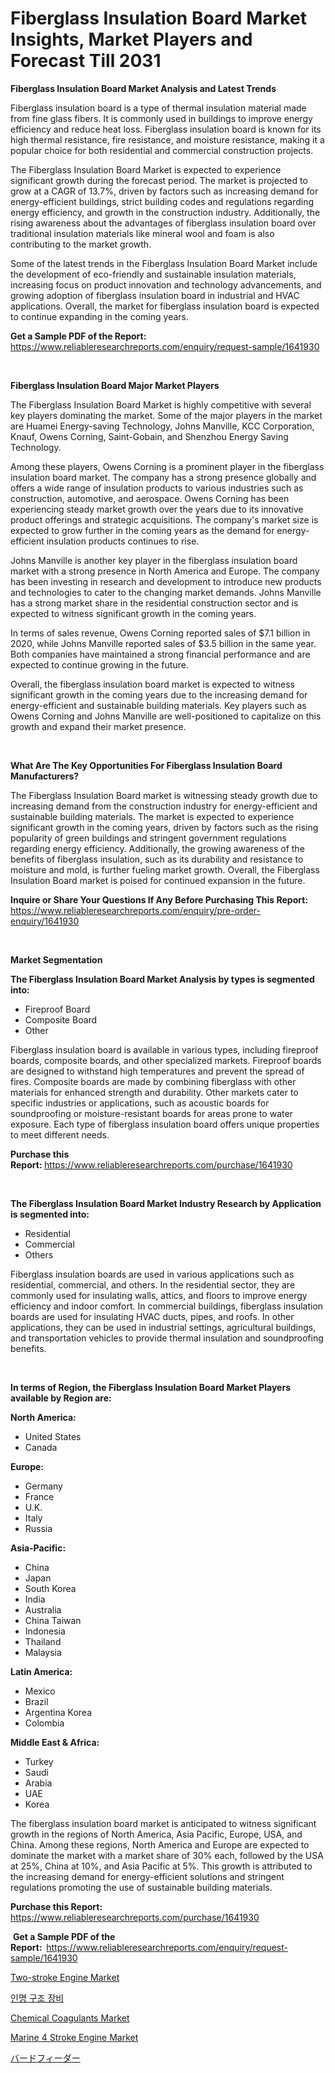 <p><h1>Fiberglass Insulation Board Market Insights, Market Players and Forecast Till 2031</h1></p><p><strong>Fiberglass Insulation Board Market Analysis and Latest Trends</strong></p>
<p><p>Fiberglass insulation board is a type of thermal insulation material made from fine glass fibers. It is commonly used in buildings to improve energy efficiency and reduce heat loss. Fiberglass insulation board is known for its high thermal resistance, fire resistance, and moisture resistance, making it a popular choice for both residential and commercial construction projects.</p><p>The Fiberglass Insulation Board Market is expected to experience significant growth during the forecast period. The market is projected to grow at a CAGR of 13.7%, driven by factors such as increasing demand for energy-efficient buildings, strict building codes and regulations regarding energy efficiency, and growth in the construction industry. Additionally, the rising awareness about the advantages of fiberglass insulation board over traditional insulation materials like mineral wool and foam is also contributing to the market growth.</p><p>Some of the latest trends in the Fiberglass Insulation Board Market include the development of eco-friendly and sustainable insulation materials, increasing focus on product innovation and technology advancements, and growing adoption of fiberglass insulation board in industrial and HVAC applications. Overall, the market for fiberglass insulation board is expected to continue expanding in the coming years.</p></p>
<p><strong>Get a Sample PDF of the Report:&nbsp;</strong> <a href="https://www.reliableresearchreports.com/enquiry/request-sample/1641930">https://www.reliableresearchreports.com/enquiry/request-sample/1641930</a></p>
<p>&nbsp;</p>
<p><strong>Fiberglass Insulation Board Major Market Players</strong></p>
<p><p>The Fiberglass Insulation Board Market is highly competitive with several key players dominating the market. Some of the major players in the market are Huamei Energy-saving Technology, Johns Manville, KCC Corporation, Knauf, Owens Corning, Saint-Gobain, and Shenzhou Energy Saving Technology.</p><p>Among these players, Owens Corning is a prominent player in the fiberglass insulation board market. The company has a strong presence globally and offers a wide range of insulation products to various industries such as construction, automotive, and aerospace. Owens Corning has been experiencing steady market growth over the years due to its innovative product offerings and strategic acquisitions. The company's market size is expected to grow further in the coming years as the demand for energy-efficient insulation products continues to rise.</p><p>Johns Manville is another key player in the fiberglass insulation board market with a strong presence in North America and Europe. The company has been investing in research and development to introduce new products and technologies to cater to the changing market demands. Johns Manville has a strong market share in the residential construction sector and is expected to witness significant growth in the coming years.</p><p>In terms of sales revenue, Owens Corning reported sales of $7.1 billion in 2020, while Johns Manville reported sales of $3.5 billion in the same year. Both companies have maintained a strong financial performance and are expected to continue growing in the future.</p><p>Overall, the fiberglass insulation board market is expected to witness significant growth in the coming years due to the increasing demand for energy-efficient and sustainable building materials. Key players such as Owens Corning and Johns Manville are well-positioned to capitalize on this growth and expand their market presence.</p></p>
<p>&nbsp;</p>
<p><strong>What Are The Key Opportunities For Fiberglass Insulation Board Manufacturers?</strong></p>
<p><p>The Fiberglass Insulation Board market is witnessing steady growth due to increasing demand from the construction industry for energy-efficient and sustainable building materials. The market is expected to experience significant growth in the coming years, driven by factors such as the rising popularity of green buildings and stringent government regulations regarding energy efficiency. Additionally, the growing awareness of the benefits of fiberglass insulation, such as its durability and resistance to moisture and mold, is further fueling market growth. Overall, the Fiberglass Insulation Board market is poised for continued expansion in the future.</p></p>
<p><strong>Inquire or Share Your Questions If Any Before Purchasing This Report:</strong> <a href="https://www.reliableresearchreports.com/enquiry/pre-order-enquiry/1641930">https://www.reliableresearchreports.com/enquiry/pre-order-enquiry/1641930</a></p>
<p>&nbsp;</p>
<p><strong>Market Segmentation</strong></p>
<p><strong>The Fiberglass Insulation Board Market Analysis by types is segmented into:</strong></p>
<p><ul><li>Fireproof Board</li><li>Composite Board</li><li>Other</li></ul></p>
<p><p>Fiberglass insulation board is available in various types, including fireproof boards, composite boards, and other specialized markets. Fireproof boards are designed to withstand high temperatures and prevent the spread of fires. Composite boards are made by combining fiberglass with other materials for enhanced strength and durability. Other markets cater to specific industries or applications, such as acoustic boards for soundproofing or moisture-resistant boards for areas prone to water exposure. Each type of fiberglass insulation board offers unique properties to meet different needs.</p></p>
<p><strong>Purchase this Report:&nbsp;</strong><a href="https://www.reliableresearchreports.com/purchase/1641930">https://www.reliableresearchreports.com/purchase/1641930</a></p>
<p>&nbsp;</p>
<p><strong>The Fiberglass Insulation Board Market Industry Research by Application is segmented into:</strong></p>
<p><ul><li>Residential</li><li>Commercial</li><li>Others</li></ul></p>
<p><p>Fiberglass insulation boards are used in various applications such as residential, commercial, and others. In the residential sector, they are commonly used for insulating walls, attics, and floors to improve energy efficiency and indoor comfort. In commercial buildings, fiberglass insulation boards are used for insulating HVAC ducts, pipes, and roofs. In other applications, they can be used in industrial settings, agricultural buildings, and transportation vehicles to provide thermal insulation and soundproofing benefits.</p></p>
<p>&nbsp;</p>
<p><strong>In terms of Region, the Fiberglass Insulation Board Market Players available by Region are:</strong></p>
<p>
    <p> <strong> North America: </strong>
        <ul>
            <li>United States</li>
            <li>Canada</li>
        </ul>
        </p> 
    <p> <strong> Europe: </strong>
        <ul>
            <li>Germany</li>
            <li>France</li>
            <li>U.K.</li>
            <li>Italy</li>
            <li>Russia</li>
        </ul>
        </p> 
    <p> <strong> Asia-Pacific: </strong>
        <ul>
            <li>China</li>
            <li>Japan</li>
            <li>South Korea</li>
            <li>India</li>
            <li>Australia</li>
            <li>China Taiwan</li>
            <li>Indonesia</li>
            <li>Thailand</li>
            <li>Malaysia</li>
        </ul>
        </p> 
    <p> <strong> Latin America: </strong>
        <ul>
            <li>Mexico</li>
            <li>Brazil</li>
            <li>Argentina Korea</li>
            <li>Colombia</li>
        </ul>
        </p> 
    <p> <strong> Middle East & Africa: </strong>
        <ul>
            <li>Turkey</li>
            <li>Saudi</li>
            <li>Arabia</li>
            <li>UAE</li>
            <li>Korea</li>
        </ul>
    </p>
    </p>
<p><p>The fiberglass insulation board market is anticipated to witness significant growth in the regions of North America, Asia Pacific, Europe, USA, and China. Among these regions, North America and Europe are expected to dominate the market with a market share of 30% each, followed by the USA at 25%, China at 10%, and Asia Pacific at 5%. This growth is attributed to the increasing demand for energy-efficient solutions and stringent regulations promoting the use of sustainable building materials.</p></p>
<p><strong>Purchase this Report: </strong><a href="https://www.reliableresearchreports.com/purchase/1641930">https://www.reliableresearchreports.com/purchase/1641930</a></p>
<p>&nbsp;<strong>Get a Sample PDF of the Report:&nbsp;&nbsp;</strong><a href="https://www.reliableresearchreports.com/enquiry/request-sample/1641930">https://www.reliableresearchreports.com/enquiry/request-sample/1641930</a></p>
<p><strong></strong></p>
<p><p><a href="https://issuu.com/reportprime-2/docs/two-stroke-engine-market-size-2030.pptx">Two-stroke Engine Market</a></p><p><a href="https://medium.com/@earlfeffersj/%EB%9D%BC%EC%9D%B4%ED%94%84-%EC%84%B8%EC%9D%B4%EB%B9%99-%EC%9E%A5%EB%B9%84-%EC%8B%9C%EC%9E%A5-%EA%B2%BD%EC%9F%81-%EB%B6%84%EC%84%9D-%EC%8B%9C%EC%9E%A5-%EB%8F%99%ED%96%A5-%EB%B0%8F-2031%EB%85%84%EA%B9%8C%EC%A7%80%EC%9D%98-%EC%98%88%EC%B8%A1-755de0b635ab">인명 구조 장비</a></p><p><a href="https://github.com/guneycigdem35/Market-Research-Report-List-2/blob/main/chemical-coagulants-market.md">Chemical Coagulants Market</a></p><p><a href="https://issuu.com/reportprime-2/docs/marine-4-stroke-engine-market-size-2030.pptx">Marine 4 Stroke Engine Market</a></p><p><a href="https://medium.com/@hazelnutt83/%E9%B3%A5%E3%81%AE%E7%B5%A6%E9%A4%8C%E5%99%A8%E5%B8%82%E5%A0%B4%E3%81%AE%E3%83%88%E3%83%AC%E3%83%B3%E3%83%89%E3%81%A8%E5%B8%82%E5%A0%B4%E5%88%86%E6%9E%90%E3%81%AF-2024%E5%B9%B4%E3%81%8B%E3%82%892031%E5%B9%B4%E3%81%BE%E3%81%A7%E3%81%AE%E6%9C%9F%E9%96%93%E3%81%AB%E4%BA%88%E6%B8%AC%E3%81%95%E3%82%8C%E3%81%A6%E3%81%84%E3%81%BE%E3%81%99-9f27a0930dea">バードフィーダー</a></p></p>
